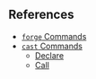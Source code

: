 ## References

* [`forge` Commands](./forge)
* [`cast` Commands](./cast)
  * [Declare](./cast/index.html#declare)
  * [Call](./cast/index.html#call)
